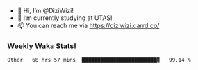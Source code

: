 - 👋 Hi, I’m @DiziWizi!
- 🌱 I’m currently studying at UTAS!
- 📫 You can reach me via https://diziwizi.carrd.co/

### Weekly Waka Stats!
<!--START_SECTION:waka-->

```text
Other   68 hrs 57 mins  ████████████████████████▓   99.14 %
```

<!--END_SECTION:waka-->
